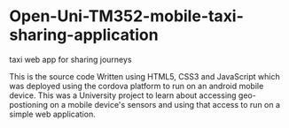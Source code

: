 # Open-Uni-TM352-mobile-taxi-sharing-application
taxi web app for sharing journeys

This is the source code Written using HTML5, CSS3 and JavaScript which was deployed using the cordova platform to run on an android mobile device.
This was a University project to learn about accessing geo-postioning on a mobile device's sensors and using that access to run on a simple web application. 

